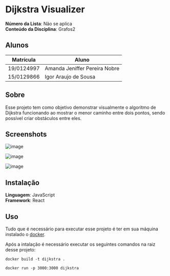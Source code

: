 # Dijkstra Visualizer

**Número da Lista**: Não se aplica<br>
**Conteúdo da Disciplina**: Grafos2<br>

## Alunos
| Matrícula  | Aluno                         |
| ---------- | ----------------------------- |
| 19/0124997 | Amanda Jeniffer Pereira Nobre |
| 15/0129866 | Igor Araujo de Sousa          |

## Sobre 
Esse projeto tem como objetivo demonstrar visualmente o algoritmo de Dijkstra funcionando ao mostrar o menor caminho entre dois pontos, sendo possível criar obstáculos entre eles. 

## Screenshots
![image](https://user-images.githubusercontent.com/44625056/178384635-eac0dd3a-fc19-4ba4-b287-4338c542fd19.png)

![image](https://user-images.githubusercontent.com/44625056/178384715-18dfde68-98df-4bfd-ac80-8dbb9d6585ec.png)

![image](https://user-images.githubusercontent.com/44625056/178384739-f46fe0f5-4887-4bd4-9919-6de2d3137f57.png)

## Instalação 
**Linguagem**: JavaScript<br>
**Framework**: React<br>

## Uso 
Tudo que é necessário para executar esse projeto é ter em sua máquina instalado o [docker](https://docs.docker.com/engine/install/ubuntu/).

Após a intalação é necessário executar os seguintes comandos na raiz desse projeto:

```
docker build -t dijkstra .

```

```
docker run -p 3000:3000 dijkstra

```